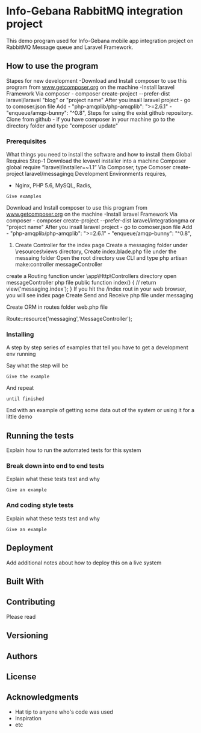 # Info-Gebana RabbitMQ integration project 

This demo program used for Info-Gebana mobile app integration project  on RabbitMQ Message queue and Laravel Framework. 
## How to use the program

Stapes for new development 
-Download and Install composer to use this program from www.getcomposer.org on the machine 
-Install laravel Framework 
    Via composer 
    - composer create-project --prefer-dist laravel/laravel "blog" or "project name"
  After you insall laravel project 
    - go to comoser.json file
        Add 
            -         "php-amqplib/php-amqplib": ">=2.6.1"
            -         "enqueue/amqp-bunny": "^0.8",
Steps for using the exist github repository.
    Clone from github 
        - if you have composer in your machine 
   go to the directory folder and type "composer update"

### Prerequisites

What things you need to install the software and how to install them
Global Requires 
Step-1
Download the levavel installer into a machine
	Composer global require “laravel/installer=~1.1”
Via Composer, type 
Comoser create-project laravel/messagingq
Development Environments requires, 
-	Nginx, PHP 5.6, MySQL, Radis,

```
Give examples
```
Download and Install composer to use this program from www.getcomposer.org on the machine -Install laravel Framework Via composer - composer create-project --prefer-dist laravel/integrationgma  or "project name" After you insall laravel project - go to comoser.json file Add - "php-amqplib/php-amqplib": ">=2.6.1" - "enqueue/amqp-bunny": "^0.8", 
1. Create Controller for the index page 
Create a messaging folder under \resources\views directory, 
Create index.blade.php file under the messaing folder 
Open the root directory use CLI and type
php artisan make:controller messageController

create a Routing function 
under \app\Http\Controllers directory 
open  messageController php file 
public function index()
    {
        //
        return view('messaging.index');
    }
If you hit the /index rout in your web browser, you will see index page 
Create Send and Receive php file under messaging 

Create ORM in routes folder web.php file

 Route::resource('messaging','MessageController');

### Installing

A step by step series of examples that tell you have to get a development env running

Say what the step will be

```
Give the example
```

And repeat

```
until finished
```

End with an example of getting some data out of the system or using it for a little demo

## Running the tests

Explain how to run the automated tests for this system

### Break down into end to end tests

Explain what these tests test and why

```
Give an example
```

### And coding style tests

Explain what these tests test and why

```
Give an example
```

## Deployment

Add additional notes about how to deploy this on a live system

## Built With

## Contributing

Please read
## Versioning

## Authors

## License


## Acknowledgments

* Hat tip to anyone who's code was used
* Inspiration
* etc

